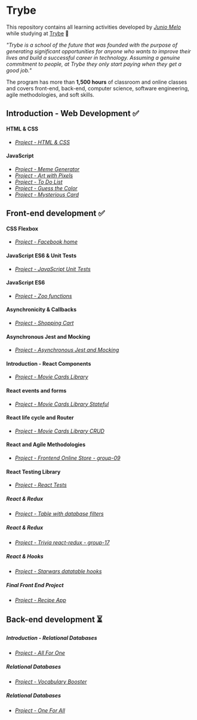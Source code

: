 # Trybe

This repository contains all learning activities developed by *[Junio Melo](https://github.com/juniomelos)* while studying at [Trybe](https://www.betrybe.com/) :rocket:

*"Trybe is a school of the future that was founded with the purpose of generating significant opportunities for anyone who wants to improve their lives and build a successful career in technology. Assuming a genuine commitment to people, at Trybe they only start paying when they get a good job."*

The program has more than **1,500 hours** of classroom and online classes and covers front-end, back-end, computer science, software engineering, agile methodologies, and soft skills.


## Introduction - Web Development :white_check_mark:
#### HTML & CSS
- *[Project - HTML & CSS](#)*
#### JavaScript
- *[Project - Meme Generator](#)*
- *[Project - Art with Pixels](#)*
- *[Project - To Do List](#)*
- *[Project - Guess the Color](#)*
- *[Project - Mysterious Card](#)*

## Front-end development :white_check_mark:
#### CSS Flexbox
- *[Project - Facebook home]('https://juniomelos.github.io/project-facebook-signup/')*
#### JavaScript ES6 & Unit Tests
- *[Project - JavaScript Unit Tests](#)*
#### JavaScript ES6
- *[Project - Zoo functions](#)*
#### Asynchronicity & Callbacks
- *[Project - Shopping Cart](#)*
#### Asynchronous Jest and Mocking
- *[Project - Asynchronous Jest and Mocking](#)*
#### Introduction - React Components
- *[Project - Movie Cards Library](#)*
#### React events and forms
- *[Project - Movie Cards Library Stateful](#)*
#### React life cycle and Router
- *[Project - Movie Cards Library CRUD](#)*
#### React and Agile Methodologies
- *[Project - Frontend Online Store - group-09](#)*
#### React Testing Library
- *[Project - React Tests](#)*
##### React & Redux
- *[Project - Table with database filters](#)*
##### React & Redux
- *[Project - Trivia react-redux - group-17](#)*
##### React & Hooks
- *[Project - Starwars datatable hooks](#)*
##### Final Front End Project
- *[Project - Recipe App](#)*

## Back-end development :hourglass_flowing_sand:
##### Introduction - Relational Databases
- *[Project - All For One](#)*
##### Relational Databases
- *[Project - Vocabulary Booster](#)*
##### Relational Databases
- *[Project - One For All](#)*

